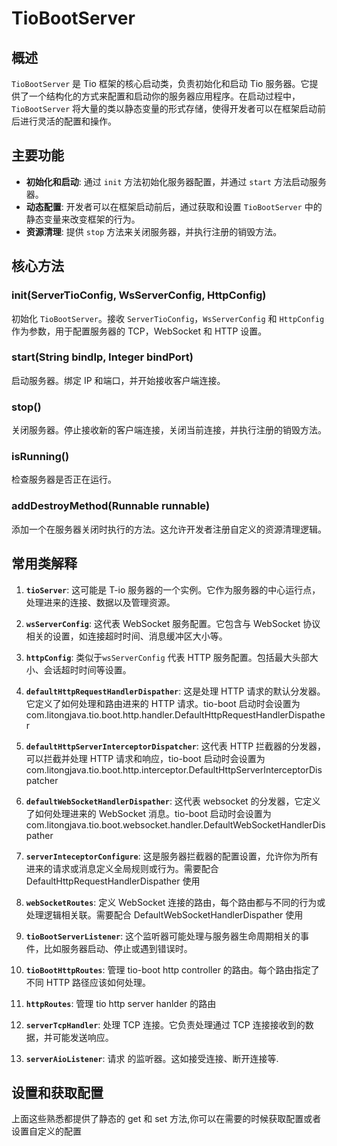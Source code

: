 # TioBootServer

## 概述

`TioBootServer` 是 Tio 框架的核心启动类，负责初始化和启动 Tio 服务器。它提供了一个结构化的方式来配置和启动你的服务器应用程序。在启动过程中，`TioBootServer` 将大量的类以静态变量的形式存储，使得开发者可以在框架启动前后进行灵活的配置和操作。

## 主要功能

- **初始化和启动**: 通过 `init` 方法初始化服务器配置，并通过 `start` 方法启动服务器。
- **动态配置**: 开发者可以在框架启动前后，通过获取和设置 `TioBootServer` 中的静态变量来改变框架的行为。
- **资源清理**: 提供 `stop` 方法来关闭服务器，并执行注册的销毁方法。

## 核心方法

### init(ServerTioConfig, WsServerConfig, HttpConfig)

初始化 `TioBootServer`。接收 `ServerTioConfig`，`WsServerConfig` 和 `HttpConfig` 作为参数，用于配置服务器的 TCP，WebSocket 和 HTTP 设置。

### start(String bindIp, Integer bindPort)

启动服务器。绑定 IP 和端口，并开始接收客户端连接。

### stop()

关闭服务器。停止接收新的客户端连接，关闭当前连接，并执行注册的销毁方法。

### isRunning()

检查服务器是否正在运行。

### addDestroyMethod(Runnable runnable)

添加一个在服务器关闭时执行的方法。这允许开发者注册自定义的资源清理逻辑。

## 常用类解释

1. **`tioServer`**: 这可能是 T-io 服务器的一个实例。它作为服务器的中心运行点，处理进来的连接、数据以及管理资源。

2. **`wsServerConfig`**: 这代表 WebSocket 服务配置。它包含与 WebSocket 协议相关的设置，如连接超时时间、消息缓冲区大小等。

3. **`httpConfig`**: 类似于`wsServerConfig` 代表 HTTP 服务配置。包括最大头部大小、会话超时时间等设置。

4. **`defaultHttpRequestHandlerDispather`**: 这是处理 HTTP 请求的默认分发器。它定义了如何处理和路由进来的 HTTP 请求。tio-boot 启动时会设置为 com.litongjava.tio.boot.http.handler.DefaultHttpRequestHandlerDispather

5. **`defaultHttpServerInterceptorDispatcher`**: 这代表 HTTP 拦截器的分发器，可以拦截并处理 HTTP 请求和响应，tio-boot 启动时会设置为 com.litongjava.tio.boot.http.interceptor.DefaultHttpServerInterceptorDispatcher

6. **`defaultWebSocketHandlerDispather`**: 这代表 websocket 的分发器，它定义了如何处理进来的 WebSocket 消息。tio-boot 启动时会设置为 com.litongjava.tio.boot.websocket.handler.DefaultWebSocketHandlerDispather

7. **`serverInteceptorConfigure`**: 这是服务器拦截器的配置设置，允许你为所有进来的请求或消息定义全局规则或行为。需要配合 DefaultHttpRequestHandlerDispather 使用

8. **`webSocketRoutes`**: 定义 WebSocket 连接的路由，每个路由都与不同的行为或处理逻辑相关联。需要配合 DefaultWebSocketHandlerDispather 使用

9. **`tioBootServerListener`**: 这个监听器可能处理与服务器生命周期相关的事件，比如服务器启动、停止或遇到错误时。

10. **`tioBootHttpRoutes`**: 管理 tio-boot http controller 的路由。每个路由指定了不同 HTTP 路径应该如何处理。

11. **`httpRoutes`**: 管理 tio http server hanlder 的路由

12. **`serverTcpHandler`**: 处理 TCP 连接。它负责处理通过 TCP 连接接收到的数据，并可能发送响应。

13. **`serverAioListener`**: 请求 的监听器。这如接受连接、断开连接等.

## 设置和获取配置

上面这些熟悉都提供了静态的 get 和 set 方法,你可以在需要的时候获取配置或者设置自定义的配置
